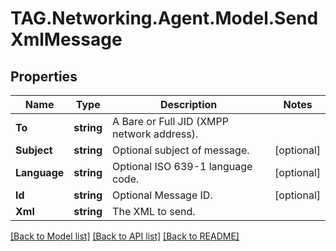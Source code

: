 # TAG.Networking.Agent.Model.SendXmlMessage

## Properties

Name | Type | Description | Notes
------------ | ------------- | ------------- | -------------
**To** | **string** | A Bare or Full JID (XMPP network address). | 
**Subject** | **string** | Optional subject of message. | [optional] 
**Language** | **string** | Optional ISO 639-1 language code. | [optional] 
**Id** | **string** | Optional Message ID. | [optional] 
**Xml** | **string** | The XML to send. | 

[[Back to Model list]](../README.md#documentation-for-models) [[Back to API list]](../README.md#documentation-for-api-endpoints) [[Back to README]](../README.md)


